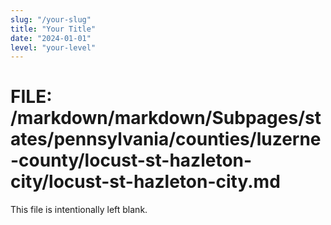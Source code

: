 ```yaml
---
slug: "/your-slug"
title: "Your Title"
date: "2024-01-01"
level: "your-level"
---
```


# FILE: /markdown/markdown/Subpages/states/pennsylvania/counties/luzerne-county/locust-st-hazleton-city/locust-st-hazleton-city.md

This file is intentionally left blank.